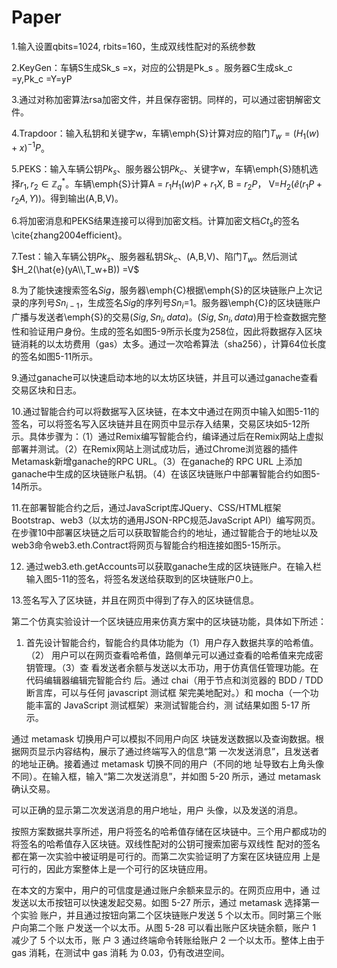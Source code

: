 # Paper
1.输入设置qbits=1024, rbits=160，生成双线性配对的系统参数


2.KeyGen：车辆S生成Sk_s =x，对应的公钥是Pk_s 。服务器C生成sk_c =y,Pk_c =Y=yP 


3.通过对称加密算法rsa加密文件，并且保存密钥。同样的，可以通过密钥解密文件。


4.Trapdoor：输入私钥和关键字w，车辆\emph{S}计算对应的陷门$T_w  = (H_1(w)+x)^{-1}P$。


5.PEKS：输入车辆公钥$Pk_s$、服务器公钥$Pk_c$、关键字w，车辆\emph{S}随机选择$r_1,r_2 \in \mathbb{Z}{_q^*}$。车辆\emph{S}计算A = $r_1H_1(w)P+r_1X$, B = $r_2P$， V=$H_2(\hat{e}(r_1P+r_2A,Y))$。得到输出(A,B,V)。


6.将加密消息和PEKS结果连接可以得到加密文档。计算加密文档$Ct_s$的签名\cite{zhang2004efficient}。



7.Test：输入车辆公钥$Pk_s$、服务器私钥$Sk_c$、(A,B,V)、陷门$T_w$。然后测试$H_2(\hat{e}(yA\\,T_w+B)) =V$


8.为了能快速搜索签名$Sig$，服务器\emph{C}根据\emph{S}的区块链账户上次记录的序列号$Sn_{i-1}$，生成签名$Sig$的序列号$Sn_{i}$=1。服务器\emph{C}的区块链账户广播与发送者\emph{S}的交易$(Sig,Sn_i,data)$。$(Sig,Sn_i,data)$用于检查数据完整性和验证用户身份。生成的签名如图5-9所示长度为258位，因此将数据存入区块链消耗的以太坊费用（gas）太多。通过一次哈希算法（sha256），计算64位长度的签名如图5-11所示。

9.通过ganache可以快速启动本地的以太坊区块链，并且可以通过ganache查看交易区块和日志。

10.通过智能合约可以将数据写入区块链，在本文中通过在网页中输入如图5-11的签名，可以将签名写入区块链并且在网页中显示存入结果，交易区块如5-12所示。具体步骤为：（1）通过Remix编写智能合约，编译通过后在Remix网站上虚拟部署并测试。（2）在Remix网站上测试成功后，通过Chrome浏览器的插件Metamask新增ganache的RPC URL。（3）在ganache的 RPC URL 上添加ganache中生成的区块链账户私钥。（4）在该区块链账户中部署智能合约如图5-14所示。

11.在部署智能合约之后，通过JavaScript库JQuery、CSS/HTML框架Bootstrap、web3（以太坊的通用JSON-RPC规范JavaScript API）编写网页。在步骤10中部署区块链之后可以获取智能合约的地址，通过智能合于的地址以及web3命令web3.eth.Contract将网页与智能合约相连接如图5-15所示。

12. 通过web3.eth.getAccounts可以获取ganache生成的区块链账户。在输入栏输入图5-11的签名，将签名发送给获取到的区块链账户0上。

13.签名写入了区块链，并且在网页中得到了存入的区块链信息。




第二个仿真实验设计一个区块链应用来仿真方案中的区块链功能，具体如下所述：
1. 首先设计智能合约，智能合约具体功能为（1）用户存入数据共享的哈希值。（2）
用户可以在网页查看哈希值，路侧单元可以通过查看的哈希值来完成密钥管理。（3）查
看发送者余额与发送以太币功，用于仿真信任管理功能。在代码编辑器编辑完智能合约
后。通过 chai（用于节点和浏览器的 BDD / TDD 断言库，可以与任何 javascript 测试框
架完美地配对。）和 mocha（一个功能丰富的 JavaScript 测试框架）来测试智能合约，测
试结果如图 5-17 所示。

通过 metamask 切换用户可以模拟不同用户向区
块链发送数据以及查询数据。根据网页显示内容结构，展示了通过终端写入的信息“第
一次发送消息”，且发送者的地址正确。接着通过 metamask 切换不同的用户（不同的地
址导致右上角头像不同）。在输入框，输入“第二次发送消息”，并如图 5-20 所示，通过
metamask 确认交易。

可以正确的显示第二次发送消息的用户地址，用户
头像，以及发送的消息。

按照方案数据共享所述，用户将签名的哈希值存储在区块链中。三个用户都成功的将签名的哈希值存入区块链。双线性配对的公钥可搜索加密与双线性
配对的签名都在第一次实验中被证明是可行的。而第二次实验证明了方案在区块链应用
上是可行的，因此方案整体上是一个可行的区块链应用。

在本文的方案中，用户的可信度是通过账户余额来显示的。在网页应用中，通
过发送以太币按钮可以快速发起交易。如图 5-27 所示，通过 metamask 选择第一个实验
账户，并且通过按钮向第二个区块链账户发送 5 个以太币。同时第三个账户向第二个账
户发送一个以太币。从图 5-28 可以看出账户区块链余额，账户 1 减少了 5 个以太币，账
户 3 通过终端命令转账给账户 2 一个以太币。整体上由于 gas 消耗，在测试中 gas 消耗
为 0.03，仍有改进空间。
